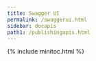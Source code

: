 ```yaml
---
title: Swagger UI
permalink: /swaggerui.html
sidebar: docapis
path1: /publishingapis.html
---
```


{% include minitoc.html %}
